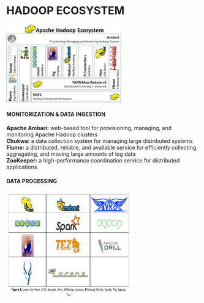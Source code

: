 # HADOOP ECOSYSTEM
<p align="left">
  <img width="300" heigth="310" src="images/Hadoop-Hadoop_Ecosystem.png?raw=true" alt="Hadoop Ecosystem"/>
</p>

#### MONITORIZATION & DATA INGESTION
**Apache Ambari:** web-based tool for provisioning, managing, and monitoring Apache Hadoop clusters  
**Chukwa:** a data collection system for managing large distributed systems  
**Flume:** a distributed, reliable, and available service for efficiently collecting, aggregating, and moving large amounts of log data  
**ZooKeeper:** a high-performance coordination service for distributed applications

#### DATA PROCESSING
<p align="left">
  <img width="330" height="280" src="images/Hadoop-Data_Processing.png?raw=true" alt="Hadoop Ecosystem - Data Processing"/>
</p>

